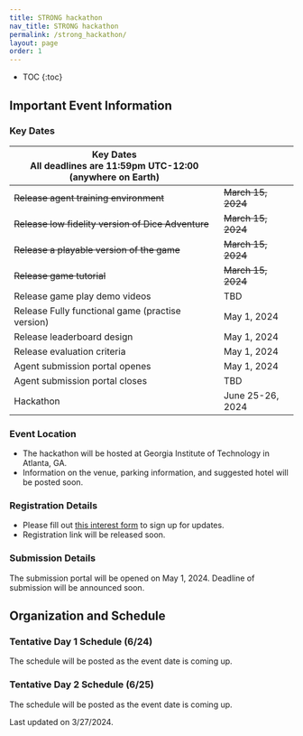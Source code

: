 ```yaml
---
title: STRONG hackathon
nav_title: STRONG hackathon
permalink: /strong_hackathon/
layout: page
order: 1
---
```


* TOC
{:toc}

## Important Event Information

### Key Dates

| Key Dates<br/>All deadlines are 11:59pm UTC-12:00 (anywhere on Earth) |                     |
|---------------------------------------------------|---------------------|
|~~Release agent training environment~~                 |~~March 15, 2024~~       |
|~~Release low fidelity version of Dice Adventure~~     |~~March 15, 2024~~       |
|~~Release a playable version of the game~~             |~~March 15, 2024~~       |
|~~Release game tutorial~~                              |~~March 15, 2024~~       |
|Release game play demo videos                      |TBD                  |
|Release Fully functional game (practise version)   |May 1, 2024          |
|Release leaderboard design                         |May 1, 2024          |
|Release evaluation criteria                        |May 1, 2024          |
|Agent submission portal openes                     |May 1, 2024          |
|Agent submission portal closes                     |TBD                  |
|Hackathon                                          |June 25-26, 2024     |

### Event Location

- The hackathon will be hosted at Georgia Institute of Technology in Atlanta, GA.
- Information on the venue, parking information, and suggested hotel will be posted soon.

### Registration Details

 - Please fill out [this interest form](https://gatech.co1.qualtrics.com/jfe/form/SV_9RorHqvlSm3QoSi) to sign up for updates.
 - Registration link will be released soon.

### Submission Details
 The submission portal will be opened on May 1, 2024. Deadline of submission will be announced soon.


## Organization and Schedule

### Tentative Day 1 Schedule (6/24)

The schedule will be posted as the event date is coming up.

<!-- | Start | End   | Activity                                     |
|-------|-------|----------------------------------------------|
| 9:00  | 9:30  | Welcome & Introduction                       | -->

### Tentative Day 2 Schedule (6/25)

The schedule will be posted as the event date is coming up.


<!-- | Start | End   | Activity                                     |
|-------|-------|----------------------------------------------|
| 4:00  | 5:00  | Reflection & Discussion Session              | -->

Last updated on 3/27/2024.


